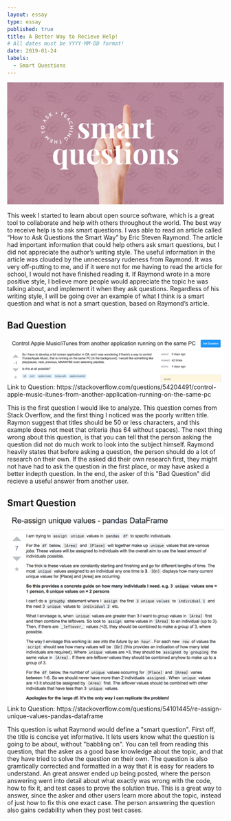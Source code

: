 ```yaml
---
layout: essay
type: essay
published: true
title: A Better Way to Recieve Help!
# All dates must be YYYY-MM-DD format!
date: 2019-01-24
labels:
  - Smart Questions
---
```


<img class="ui centered image" src="../images/smart.jpg">


This week I started to learn about open source software, which is a great tool to collaborate and help with others throughout the world. The best way to receive help is to ask smart questions. I was able to read an article called “How to Ask Questions the Smart Way” by Eric Steven Raymond. The article had important information that could help others ask smart questions, but I did not appreciate the author’s writing style. The useful information in the article was clouded by the unnecessary rudeness from Raymond. It was very off-putting to me, and if it were not for me having to read the article for school, I would not have finished reading it. If Raymond wrote in a more positive style, I believe more people would appreciate the topic he was talking about, and implement it when they ask questions. Regardless of his writing style, I will be going over an example of what I think is a smart question and what is not a smart question, based on Raymond’s article.



## Bad Question
<img class="ui centered image" src="../images/badQuestion.png">
Link to Question: https://stackoverflow.com/questions/54204491/control-apple-music-itunes-from-another-application-running-on-the-same-pc

This is the first question I would like to analyze. This question comes from Stack Overflow, and the first thing I noticed was the poorly written title. Raymon suggest that titles should be 50 or less characters, and this example does not meet that criteria (has 64 without spaces). The next thing wrong about this question, is that you can tell that the person asking the question did not do much work to look into the subject himself. Raymond heavily states that before asking a question, the person should do a lot of research on their own. If the asked did their own research first, they might not have had to ask the question in the first place, or may have asked a better indepth question. In the end, the asker of this "Bad Question" did recieve a useful answer from another user.




## Smart Question
<img class="ui centered image" src="../images/goodQuestion.png">
Link to Question: https://stackoverflow.com/questions/54101445/re-assign-unique-values-pandas-dataframe

This question is what Raymond would define a "smart question". First off, the title is concise yet informative. It lets users know what the question is going to be about, without "babbling on". You can tell from reading this question, that the asker as a good base knowledge about the topic, and that they have tried to solve the question on their own. The question is also gramtically corrected and formatted in a way that it is easy for readers to understand. An great answer ended up being posted, where the person answering went into detail about what exactly was wrong with the code, how to fix it, and test cases to prove the solution true. This is a great way to answer, since the asker and other users learn more about the topic, instead of just how to fix this one exact case. The person answering the question also gains cedability when they post test cases.
